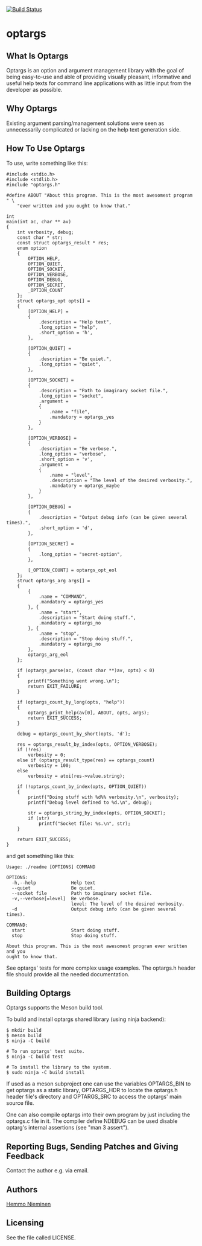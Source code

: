 [![Build Status](https://travis-ci.org/trhd/optargs.svg)](https://travis-ci.org/trhd/optargs)

optargs
=======

What Is Optargs
---------------

Optargs is an option and argument management library with the goal of
being easy-to-use and able of providing visually pleasant, informative and
useful help texts for command line applications with as little input from
the developer as possible.


Why Optargs
-----------

Existing argument parsing/management solutions were seen as unnecessarily
complicated or lacking on the help text generation side.


How To Use Optargs
------------------

To use, write something like this:

	#include <stdio.h>
	#include <stdlib.h>
	#include "optargs.h"

	#define ABOUT "About this program. This is the most awesomest program " \
		"ever written and you ought to know that."

	int
	main(int ac, char ** av)
	{
		int verbosity, debug;
		const char * str;
		const struct optargs_result * res;
		enum option
		{
			OPTION_HELP,
			OPTION_QUIET,
			OPTION_SOCKET,
			OPTION_VERBOSE,
			OPTION_DEBUG,
			OPTION_SECRET,
			_OPTION_COUNT
		};
		struct optargs_opt opts[] =
		{
			[OPTION_HELP] =
			{
				.description = "Help text",
				.long_option = "help",
				.short_option = 'h',
			},

			[OPTION_QUIET] =
			{
				.description = "Be quiet.",
				.long_option = "quiet",
			},

			[OPTION_SOCKET] =
			{
				.description = "Path to imaginary socket file.",
				.long_option = "socket",
				.argument =
				{
					.name = "file",
					.mandatory = optargs_yes
				}
			},

			[OPTION_VERBOSE] =
			{
				.description = "Be verbose.",
				.long_option = "verbose",
				.short_option = 'v',
				.argument =
				{
					.name = "level",
					.description = "The level of the desired verbosity.",
					.mandatory = optargs_maybe
				}
			},

			[OPTION_DEBUG] =
			{
				.description = "Output debug info (can be given several times).",
				.short_option = 'd',
			},

			[OPTION_SECRET] =
			{
				.long_option = "secret-option",
			},

			[_OPTION_COUNT] = optargs_opt_eol
		};
		struct optargs_arg args[] =
		{
			{
				.name = "COMMAND",
				.mandatory = optargs_yes
			}, {
				.name = "start",
				.description = "Start doing stuff.",
				.mandatory = optargs_no
			}, {
				.name = "stop",
				.description = "Stop doing stuff.",
				.mandatory = optargs_no
			},
			optargs_arg_eol
		};

		if (optargs_parse(ac, (const char **)av, opts) < 0)
		{
			printf("Something went wrong.\n");
			return EXIT_FAILURE;
		}

		if (optargs_count_by_long(opts, "help"))
		{
			optargs_print_help(av[0], ABOUT, opts, args);
			return EXIT_SUCCESS;
		}

		debug = optargs_count_by_short(opts, 'd');

		res = optargs_result_by_index(opts, OPTION_VERBOSE);
		if (!res)
			verbosity = 0;
		else if (optargs_result_type(res) == optargs_count)
			verbosity = 100;
		else
			verbosity = atoi(res->value.string);

		if (!optargs_count_by_index(opts, OPTION_QUIET))
		{
			printf("Doing stuff with %d%% verbosity.\n", verbosity);
			printf("Debug level defined to %d.\n", debug);

			str = optargs_string_by_index(opts, OPTION_SOCKET);
			if (str)
				printf("Socket file: %s.\n", str);
		}

		return EXIT_SUCCESS;
	}

and get something like this:

	Usage: ./readme [OPTIONS] COMMAND

	OPTIONS:
	  -h,--help             Help text
	  --quiet               Be quiet.
	  --socket file         Path to imaginary socket file.
	  -v,--verbose[=level]  Be verbose.
	                        level: The level of the desired verbosity.
	  -d                    Output debug info (can be given several times).

	COMMAND:
	  start                 Start doing stuff.
	  stop                  Stop doing stuff.

	About this program. This is the most awesomest program ever written and you
	ought to know that.

See optargs' tests for more complex usage examples. The optargs.h header
file should provide all the needed documentation.


Building Optargs
----------------

Optargs supports the Meson build tool.

To build and install optargs shared library (using ninja backend):

	$ mkdir build
	$ meson build
	$ ninja -C build

	# To run optargs' test suite.
	$ ninja -C build test

	# To install the library to the system.
	$ sudo ninja -C build install

If used as a meson subproject one can use the variables OPTARGS_BIN to get
optargs as a static library, OPTARGS_HDR to locate the optargs.h header
file's directory and OPTARGS_SRC to access the optargs' main source file.

One can also compile optargs into their own program by just including the
optargs.c file in it. The compiler define NDEBUG can be used disable
optarg's internal assertions (see "man 3 assert").


Reporting Bugs, Sending Patches and Giving Feedback
---------------------------------------------------

Contact the author e.g. via email.


Authors
-------

[Hemmo Nieminen](mailto:hemmo.nieminen@iki.fi)


Licensing
---------

See the file called LICENSE.
